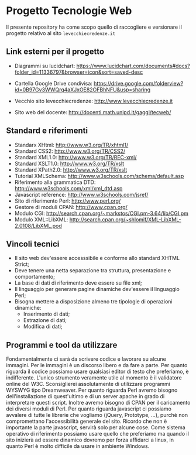 # Progetto Tecnologie Web

Il presente repository ha come scopo quello di raccogliere e versionare il progetto relativo al sito `levecchiecredenze.it`

## Link esterni per il progetto

* Diagrammi su lucidchart: <https://www.lucidchart.com/documents#docs?folder_id=11336797&browser=icon&sort=saved-desc>
* Cartella Google Drive condivisa: <https://drive.google.com/folderview?id=0B97Gv3WWQrq4aXJxOE82OFBhNFU&usp=sharing>

* Vecchio sito levecchiecredenze: <http://www.levecchiecredenze.it>
* Sito web del docente: <http://docenti.math.unipd.it/gaggi/tecweb/>

## Standard e riferimenti

* Standarx XHtml: <http://www.w3.org/TR/xhtml1/>
* Standard CSS2: <http://www.w3.org/TR/CSS2/>
* Standard XML1.0: <http://www.w3.org/TR/REC-xml/>
* Standard XSLT1.0: <http://www.w3.org/TR/xslt>
* Standard XPath2.0: <http://www.w3.org/TR/xslt>
* Tutorial XMLSchema: <http://www.w3schools.com/schema/default.asp>
* Riferimento alla grammatica DTD: <http://www.w3schools.com/xml/xml_dtd.asp>
* Javascript reference: <http://www.w3schools.com/jsref/>
* Sito di riferimento Perl: <http://www.perl.org/>
* Gestore di moduli CPAN: <http://www.cpan.org/>
* Modulo CGI: <http://search.cpan.org/~markstos/CGI.pm-3.64/lib/CGI.pm>
* Modulo XML::LibXML: <http://search.cpan.org/~shlomif/XML-LibXML-2.0108/LibXML.pod>

## Vincoli tecnici

* Il sito web dev'essere accesssibile e conforme allo standard XHTML Strict;
* Deve tenere una netta separazione tra struttura, presentazione e comportamento;
* La base di dati di riferimento deve essere su file xml;
* Il linguaggio per generare pagine dinamiche dev'essere il linguaggio Perl;
* Bisogna mettere a disposizione almeno tre tipologie di operazioni dinamiche:
  * Inserimento di dati;
  * Estrazione di dati;
  * Modifica di dati;

## Programmi e tool da utilizzare

Fondamentalmente ci sarà da scrivere codice e lavorare su alcune immagini. Per le immagini è un discorso libero e da fare a parte. Per quanto riguarda il codice possiamo usare qualsiasi editor di testo che preferiamo, è indifferente. L'unico strumento veramente utile al momento è il validatore online del W3C. Sconsiglierei assolutamente di utilizzare programmi WYSWYG tipo Dreamweaver. 
Per quanto riguarda Perl avremo bisogno dell'installazione di quest'ultimo e di un server apache in grado di interpretare questi script. Inoltre avremo bisogno di CPAN per il caricamento dei diversi moduli di Perl. Per quanto riguarda javascript ci possiamo avvalere di tutte le librerie che vogliamo (jQuery, Prototype, ...), purchè non compromettano l'accessibilità generale del sito. Ricordo che non è importante la parte javascript, servirà solo per alcune cose. 
Come sistema operativo di riferimento possiamo usare quello che preferiamo ma quando il sito inizierà ad essere dinamico dovremo per forza affidarci a linux, in quanto Perl è molto difficile da usare in ambiente Windows.
